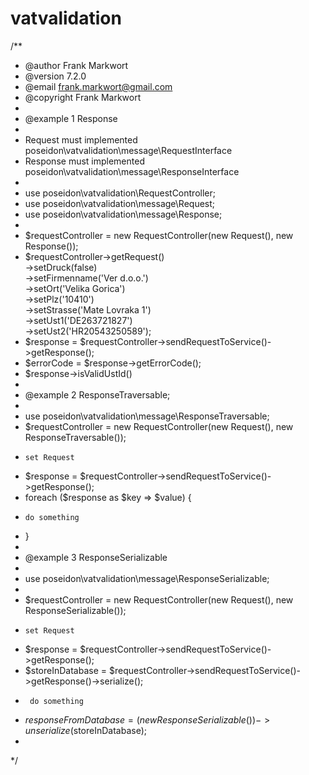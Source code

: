 # vatvalidation
/**
 * @author Frank Markwort
 * @version 7.2.0
 * @email frank.markwort@gmail.com
 * @copyright Frank Markwort
 * 
 * @example 1 Response
 * 
 * Request must implemented poseidon\vatvalidation\message\RequestInterface
 * Response must implemented poseidon\vatvalidation\message\ResponseInterface
 * 
 * use poseidon\vatvalidation\RequestController;
 * use poseidon\vatvalidation\message\Request;
 * use poseidon\vatvalidation\message\Response;
 * 
 * $requestController = new RequestController(new Request(), new Response()); 
 * $requestController->getRequest()<br>
         ->setDruck(false)<br>
         ->setFirmenname('Ver d.o.o.')<br>
         ->setOrt('Velika Gorica')<br>
         ->setPlz('10410')<br>
         ->setStrasse('Mate Lovraka 1')<br>
         ->setUst1('DE263721827')<br>
         ->setUst2('HR20543250589');
 * $response = $requestController->sendRequestToService()->getResponse();     
 * $errorCode = $response->getErrorCode();
 * $response->isValidUstId()
 * 
 * @example 2 ResponseTraversable;
 * 
 * use poseidon\vatvalidation\message\ResponseTraversable;
 * $requestController = new RequestController(new Request(), new ResponseTraversable());
 *     set Request
 * $response = $requestController->sendRequestToService()->getResponse(); 
 * foreach ($response as $key => $value) {
 *     do something
 * }
 * 
 * @example 3 ResponseSerializable
 * 
 * use poseidon\vatvalidation\message\ResponseSerializable;
 * 
 * $requestController = new RequestController(new Request(), new ResponseSerializable()); 
 *     set Request 
 * $response = $requestController->sendRequestToService()->getResponse(); 
 * $storeInDatabase = $requestController->sendRequestToService()->getResponse()->serialize();
 *      do something
 * $responseFromDatabase = (new ResponseSerializable())->unserialize($storeInDatabase);
 * 
 */
